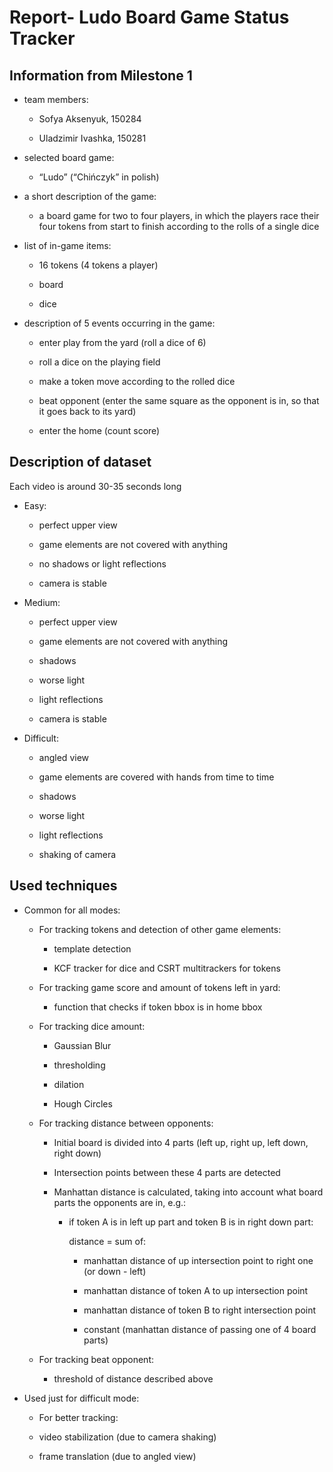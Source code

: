 # Report-  Ludo Board Game Status Tracker

## Information from Milestone 1

- team members:

  - Sofya Aksenyuk, 150284

  - Uladzimir Ivashka, 150281

- selected board game:

  - “Ludo” (“Chińczyk” in polish)

- a short description of the game:

  - a board game for two to four players, in which the players race their four tokens from start to finish according to the rolls of a single dice

- list of in-game items:

  - 16 tokens (4 tokens a player)
        
  - board
        
  - dice

- description of 5 events occurring in the game:

  - enter play from the yard (roll a dice of 6)

  - roll a dice on the playing field

  - make a token move according to the rolled dice

  - beat opponent (enter the same square as the opponent is in, so that it goes back to its yard)

  - enter the home (count score)

## Description of dataset

Each video is around 30-35 seconds long

- Easy:

  - perfect upper view

  - game elements are not covered with anything

  - no shadows or light reflections

  - camera is stable

- Medium:

  - perfect upper view

  - game elements are not covered with anything

  - shadows

  - worse light

  - light reflections

  - camera is stable

- Difficult:

  - angled view

  - game elements are covered with hands from time to time

  - shadows

  - worse light

  - light reflections

  - shaking of camera

## Used techniques

- Common for all modes:

  - For tracking tokens and detection of other game elements:
 
    - template detection

    - KCF tracker for dice and CSRT multitrackers for tokens

  - For tracking game score and amount of tokens left in yard:

    - function that checks if token bbox is in home bbox

  - For tracking dice amount:

    - Gaussian Blur

    - thresholding

    - dilation

    - Hough Circles

  - For tracking distance between opponents:

    - Initial board is divided into 4 parts (left up, right up, left down, right down)

    - Intersection points between these 4 parts are detected

    - Manhattan distance is calculated, taking into account what board parts the opponents are in, e.g.:

      - if token A is in left up part and token B is in right down part: 

        distance = sum of:
          
          - manhattan distance of up intersection point to right one (or down - left) 

          - manhattan distance of token A to up intersection point

          - manhattan distance of token B to right intersection point

          - constant (manhattan distance of passing one of 4 board parts)

  - For tracking beat opponent:

    - threshold of distance described above

- Used just for difficult mode:

  - For better tracking:

  - video stabilization (due to camera shaking)

  - frame translation (due to angled view)
